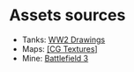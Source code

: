 # Assets sources

* Tanks: [WW2 Drawings](http://ww2drawings.jexiste.fr)
* Maps: [[CG Textures]](http://www.cgtextures.com/index.php)
* Mine: [Battlefield 3](http://oyster.ignimgs.com/mediawiki/apis.ign.com/battlefield-3/thumb/a/a1/At_mine.png/468px-At_mine.png)